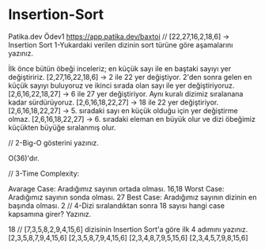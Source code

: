 # Insertion-Sort
Patika.dev Ödev1
https://app.patika.dev/baxtoi
//
[22,27,16,2,18,6] -> Insertion Sort
1-Yukardaki verilen dizinin sort türüne göre aşamalarını yazınız.

İlk önce bütün öbeği inceleriz; en küçük sayı ile en baştaki sayıyı yer değiştiririz.
[2,27,16,22,18,6] -> 2 ile 22 yer değiştiyor.
2'den sonra gelen en küçük sayıyı buluyoruz ve ikinci sırada olan sayı ile yer değiştiriyoruz.
[2,6,16,22,18,27] -> 6 ile 27 yer değiştiriyor.
Aynı kuralı dizimiz sıralanana kadar sürdürüyoruz.
[2,6,16,18,22,27] -> 18 ile 22 yer değiştiriyor.
[2,6,16,18,22,27] -> 5. sıradaki sayı en küçük olduğu için yer değiştirme olmaz.
[2,6,16,18,22,27] -> 6. sıradaki eleman en büyük olur ve dizi öbeğimiz küçükten büyüğe sıralanmış olur.

//
2-Big-O gösterini yazınız.

O(36)'dır.

//
3-Time Complexity:

Avarage Case: Aradığımız sayının ortada olması.
16,18
Worst Case: Aradığımız sayının sonda olması.
27
Best Case: Aradığımız sayının dizinin en başında olması.
2
//
4-Dizi sıralandıktan sonra 18 sayısı hangi case kapsamına girer? Yazınız.

18
//
[7,3,5,8,2,9,4,15,6] dizisinin Insertion Sort'a göre ilk 4 adımını yazınız.
[2,3,5,8,7,9,4,15,6]
[2,3,5,8,7,9,4,15,6]
[2,3,4,8,7,9,5,15,6]
[2,3,4,5,7,9,8,15,6]
